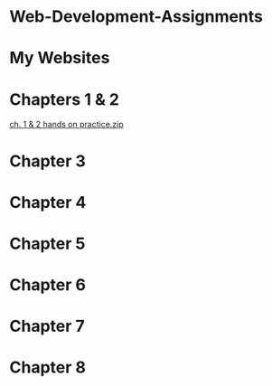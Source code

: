 # Web-Development-Assignments

# My Websites

# Chapters 1 & 2
[ch. 1 & 2 hands on practice.zip](https://github.com/user-attachments/files/17549357/ch.1.2.hands.on.practice.zip)

# Chapter 3


# Chapter 4


# Chapter 5


# Chapter 6


# Chapter 7


# Chapter 8

